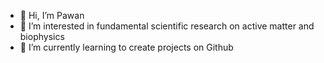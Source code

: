 - 👋 Hi, I’m Pawan 
- 👀 I’m interested in fundamental scientific research on active matter and biophysics
- 🌱 I’m currently learning to create projects on Github


<!---
pawanresearch/pawanresearch is a ✨ special ✨ repository because its `README.md` (this file) appears on your GitHub profile.
You can click the Preview link to take a look at your changes.
--->
